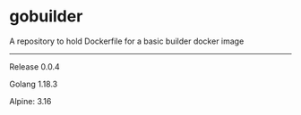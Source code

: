 # gobuilder
A repository to hold Dockerfile for a basic builder docker image

---
Release 0.0.4

Golang 1.18.3

Alpine: 3.16
